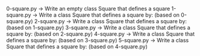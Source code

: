 0-square.py -> Write an empty class Square that defines a square
1-square.py -> Write a class Square that defines a square by: (based on 0-square.py)
2-square.py -> Write a class Square that defines a square by: (based on 1-square.py)
3-square.py -> Write a class Square that defines a square by: (based on 2-square.py)
4-square.py -> Write a class Square that defines a square by: (based on 3-square.py)
5-square.py -> Write a class Square that defines a square by: (based on 4-square.py)

